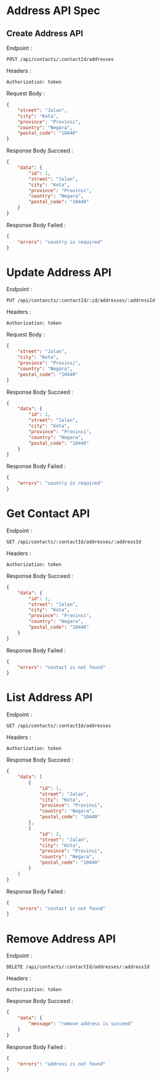 # Address API Spec

## Create Address API
Endpoint :

    POST /api/contacts/:contactId/addresses

Headers :

    Authorization: token

Request Body :

```json
{
    "street": "Jalan",
    "city": "Kota",
    "province": "Provinsi",
    "country": "Negara",
    "postal_code": "10440"
}
```

Response Body Succeed :
```json
{
    "data": {
        "id": 1,
        "street": "Jalan",
        "city": "Kota",
        "province": "Provinsi",
        "country": "Negara",
        "postal_code": "10440"
    }
}
```

Response Body Failed :
```json
{
    "errors": "country is required"
}
```

# Update Address API
Endpoint :

    PUT /api/contancts/:contactId/:id/addresses/:addressId

Headers :

    Authorization: token

Request Body :

```json
{
    "street": "Jalan",
    "city": "Kota",
    "province": "Provinsi",
    "country": "Negara",
    "postal_code": "10440"
}
```

Response Body Succeed :
```json
{
    "data": {
        "id": 1,
        "street": "Jalan",
        "city": "Kota",
        "province": "Provinsi",
        "country": "Negara",
        "postal_code": "10440"
    }
}
```

Response Body Failed :
```json
{
    "errors": "country is required"
}
```

# Get Contact API
Endpoint :

    GET /api/contacts/:contactId/addresses/:addressId

Headers :

    Authorization: token

Response Body Succeed :
```json
{
    "data": {
        "id": 1,
        "street": "Jalan",
        "city": "Kota",
        "province": "Provinsi",
        "country": "Negara",
        "postal_code": "10440"
    }
}
```

Response Body Failed :
```json
{
    "errors": "contact is not found"
}
```

# List Address API
Endpoint :

    GET /api/contacts/:contactId/addresses

Headers :

    Authorization: token

Response Body Succeed :
```json
{
    "data": [
        {
            "id": 1,
            "street": "Jalan",
            "city": "Kota",
            "province": "Provinsi",
            "country": "Negara",
            "postal_code": "10440"
        },
        {
            "id": 2,
            "street": "Jalan",
            "city": "Kota",
            "province": "Provinsi",
            "country": "Negara",
            "postal_code": "10440"
        }
    ]
}
```

Response Body Failed :
```json
{
    "errors": "contact is not found"
}
```

# Remove Address API
Endpoint :

    DELETE /api/contacts/:contactId/addresses/:addressId

Headers :

    Authorization: token

Response Body Succeed :
```json
{
    "data": {
        "message": "remove address is succeed"
    }
}
```

Response Body Failed :
```json
{
    "errors": "address is not found"
}
```
